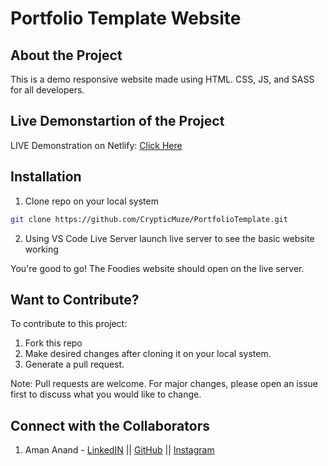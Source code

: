 # Portfolio Template Website
## About the Project

  This is a demo responsive website made using HTML. CSS, JS, and SASS for all developers. 

## Live Demonstartion of the Project

  LIVE Demonstration on Netlify: [Click Here](https://agitated-noether-32cf42.netlify.app)

## Installation

1. Clone repo on your local system

```bash
git clone https://github.com/CrypticMuze/PortfolioTemplate.git
```
2. Using VS Code Live Server launch live server to see the basic website working

You're good to go! The Foodies website should open on the live server.

## Want to Contribute?
To contribute to this project:
1. Fork this repo
2. Make desired changes after cloning it on your local system.
3. Generate a pull request.

Note: Pull requests are welcome. For major changes, please open an issue first to discuss what you would like to change.

## Connect with the Collaborators
1. Aman Anand - [LinkedIN](https://www.linkedin.com/in/amanxanand/) || [GitHub](https://github.com/aman-anand1906) || [Instagram](https://www.instagram.com/aman_anand_619/")
